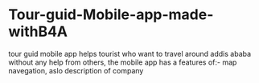 # Tour-guid-Mobile-app-made-withB4A
tour guid mobile app helps tourist who want to travel around addis ababa without any help from others, the mobile app has a features of:- map navegation, aslo description of company  
